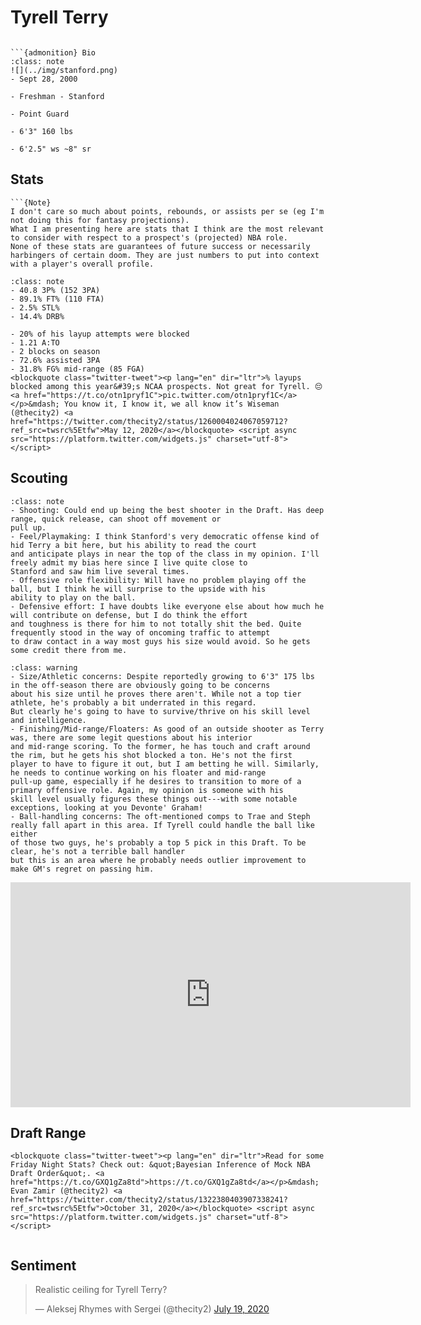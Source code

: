 Tyrell Terry
===
```{image} ../img/tyrell_terry.jpg
```

```{margin}
```{admonition} Bio
:class: note
![](../img/stanford.png)
- Sept 28, 2000

- Freshman - Stanford

- Point Guard

- 6'3" 160 lbs

- 6'2.5" ws ~8" sr
```

## Stats
```{margin}
```{Note}
I don't care so much about points, rebounds, or assists per se (eg I'm not doing this for fantasy projections). 
What I am presenting here are stats that I think are the most relevant to consider with respect to a prospect's (projected) NBA role.
None of these stats are guarantees of future success or necessarily harbingers of certain doom. They are just numbers to put into context with a player's overall profile.
```

```{admonition} Noteworthy
:class: note
- 40.8 3P% (152 3PA)
- 89.1% FT% (110 FTA)
- 2.5% STL%
- 14.4% DRB%
```

```{Caution}
- 20% of his layup attempts were blocked
- 1.21 A:TO
- 2 blocks on season
- 72.6% assisted 3PA
- 31.8% FG% mid-range (85 FGA)
<blockquote class="twitter-tweet"><p lang="en" dir="ltr">% layups blocked among this year&#39;s NCAA prospects. Not great for Tyrell. 😔 <a href="https://t.co/otn1pryf1C">pic.twitter.com/otn1pryf1C</a></p>&mdash; You know it, I know it, we all know it’s Wiseman (@thecity2) <a href="https://twitter.com/thecity2/status/1260004024067059712?ref_src=twsrc%5Etfw">May 12, 2020</a></blockquote> <script async src="https://platform.twitter.com/widgets.js" charset="utf-8"></script>
```

## Scouting
```{admonition} Strengths
:class: note
- Shooting: Could end up being the best shooter in the Draft. Has deep range, quick release, can shoot off movement or 
pull up. 
- Feel/Playmaking: I think Stanford's very democratic offense kind of hid Terry a bit here, but his ability to read the court
and anticipate plays in near the top of the class in my opinion. I'll freely admit my bias here since I live quite close to 
Stanford and saw him live several times. 
- Offensive role flexibility: Will have no problem playing off the ball, but I think he will surprise to the upside with his
ability to play on the ball. 
- Defensive effort: I have doubts like everyone else about how much he will contribute on defense, but I do think the effort 
and toughness is there for him to not totally shit the bed. Quite frequently stood in the way of oncoming traffic to attempt
to draw contact in a way most guys his size would avoid. So he gets some credit there from me.
``` 

```{admonition} Weaknesses
:class: warning
- Size/Athletic concerns: Despite reportedly growing to 6'3" 175 lbs in the off-season there are obviously going to be concerns
about his size until he proves there aren't. While not a top tier athlete, he's probably a bit underrated in this regard. 
But clearly he's going to have to survive/thrive on his skill level and intelligence.
- Finishing/Mid-range/Floaters: As good of an outside shooter as Terry was, there are some legit questions about his interior
and mid-range scoring. To the former, he has touch and craft around the rim, but he gets his shot blocked a ton. He's not the first
player to have to figure it out, but I am betting he will. Similarly, he needs to continue working on his floater and mid-range 
pull-up game, especially if he desires to transition to more of a primary offensive role. Again, my opinion is someone with his
skill level usually figures these things out---with some notable exceptions, looking at you Devonte' Graham!
- Ball-handling concerns: The oft-mentioned comps to Trae and Steph really fall apart in this area. If Tyrell could handle the ball like either
of those two guys, he's probably a top 5 pick in this Draft. To be clear, he's not a terrible ball handler
but this is an area where he probably needs outlier improvement to make GM's regret on passing him.
```

<iframe width="640" height="360" src="https://www.youtube.com/embed/KteAgld4q6M" frameborder="0" allow="accelerometer; autoplay; encrypted-media; gyroscope; picture-in-picture" allowfullscreen></iframe>

## Draft Range
```{margin}
<blockquote class="twitter-tweet"><p lang="en" dir="ltr">Read for some Friday Night Stats? Check out: &quot;Bayesian Inference of Mock NBA Draft Order&quot;. <a href="https://t.co/GXQ1gZa8td">https://t.co/GXQ1gZa8td</a></p>&mdash; Evan Zamir (@thecity2) <a href="https://twitter.com/thecity2/status/1322380403907338241?ref_src=twsrc%5Etfw">October 31, 2020</a></blockquote> <script async src="https://platform.twitter.com/widgets.js" charset="utf-8"></script>
```

```{image} ../plrange/tyrell_terry.png
```

## Sentiment

<blockquote class="twitter-tweet"><p lang="en" dir="ltr">Realistic ceiling for Tyrell Terry?</p>&mdash; Aleksej Rhymes with Sergei (@thecity2) <a href="https://twitter.com/thecity2/status/1284905485733257222?ref_src=twsrc%5Etfw">July 19, 2020</a></blockquote> <script async src="https://platform.twitter.com/widgets.js" charset="utf-8"></script>